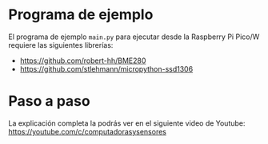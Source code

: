 # Programa de ejemplo

El programa de ejemplo `main.py` para ejecutar desde la Raspberry Pi Pico/W requiere las siguientes librerías:
- https://github.com/robert-hh/BME280
- https://github.com/stlehmann/micropython-ssd1306

# Paso a paso

La explicación completa la podrás ver en el siguiente video de Youtube:
https://youtube.com/c/computadorasysensores
